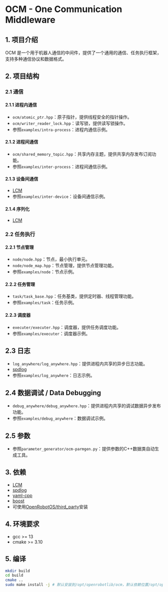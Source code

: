 # OCM - One Communication Middleware

## 1. 项目介绍 
OCM 是一个用于机器人通信的中间件，提供了一个通用的通信、任务执行框架，支持多种通信协议和数据格式。  

## 2. 项目结构

### 2.1 通信

#### 2.1.1 进程内通信 
- `ocm/atomic_ptr.hpp`：原子指针，提供线程安全的指针操作。
- `ocm/writer_reader_lock.hpp`：读写锁，提供读写锁操作。
- 参照`examples/intra-process`：进程内通信示例。

#### 2.1.2 进程间通信
- `ocm/shared_memory_topic.hpp`：共享内存主题，提供共享内存发布订阅功能。
- 参照`examples/inter-process`：进程间通信示例。

#### 2.1.3 设备间通信
- [LCM](https://lcm-proj.github.io/lcm/)  
- 参照`examples/inter-device`：设备间通信示例。

#### 2.1.4 序列化
- [LCM](https://lcm-proj.github.io/lcm/)  

### 2.2 任务执行

#### 2.2.1 节点管理
- `node/node.hpp`：节点，最小执行单元。
- `node/node_map.hpp`：节点管理，提供节点管理功能。
- 参照`examples/node`：节点示例。

#### 2.2.2 任务管理
- `task/task_base.hpp`：任务基类，提供定时器、线程管理功能。
- 参照`examples/task`：任务示例。

#### 2.2.3 调度器
- `executer/executer.hpp`：调度器，提供任务调度功能。
- 参照`examples/executer`：调度器示例。

## 2.3 日志
- `log_anywhere/log_anywhere.hpp`：提供进程内共享的异步日志功能。
- [spdlog](https://github.com/gabime/spdlog)  
- 参照`examples/log_anywhere`：日志示例。

## 2.4 数据调试 / Data Debugging
- `debug_anywhere/debug_anywhere.hpp`：提供进程内共享的调试数据异步发布功能。
- 参照`examples/debug_anywhere`：数据调试示例。

## 2.5 参数
- 参照`parameter_generator/ocm-parmgen.py`：提供参数的C++数据类自动生成工具。

## 3. 依赖
- [LCM](https://lcm-proj.github.io/lcm/)
- [spdlog](https://github.com/gabime/spdlog)
- [yaml-cpp](https://github.com/jbeder/yaml-cpp)
- [boost](https://www.boost.org/)
- 可使用[OpenRobotOS/third_party](https://github.com/OpenRobotOS/third_party.git)安装

## 4. 环境要求
- gcc >= 13
- cmake >= 3.10

## 5. 编译
```bash
mkdir build
cd build
cmake ..
sudo make install -j # 默认安装到/opt/openrobotlib/ocm，默认依赖位置/opt/openrobotlib/third_party
```
```
